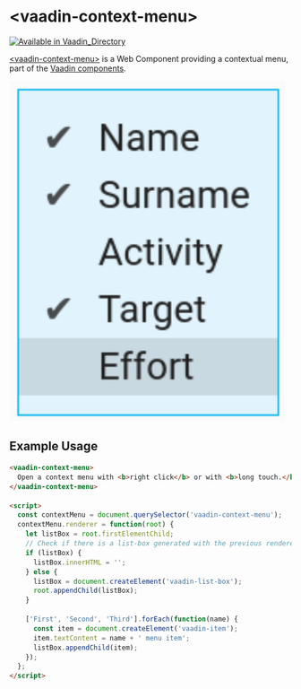 
# &lt;vaadin-context-menu&gt;

[![Available in Vaadin_Directory](https://img.shields.io/vaadin-directory/v/vaadinvaadin-context-menu.svg)](https://vaadin.com/directory/component/vaadinvaadin-context-menu)

[&lt;vaadin-context-menu&gt;](https://vaadin.com/components/vaadin-context-menu) is a Web Component providing a contextual menu, part of the [Vaadin components](https://vaadin.com/components).


[<img src="https://raw.githubusercontent.com/vaadin/vaadin-context-menu/master/screenshot.png" width="493" alt="Screenshot of vaadin-context-menu">](https://vaadin.com/components/vaadin-context-menu)

## Example Usage
```html
<vaadin-context-menu>
  Open a context menu with <b>right click</b> or with <b>long touch.</b>
</vaadin-context-menu>

<script>
  const contextMenu = document.querySelector('vaadin-context-menu');
  contextMenu.renderer = function(root) {
    let listBox = root.firstElementChild;
    // Check if there is a list-box generated with the previous renderer call to update its content instead of recreation
    if (listBox) {
      listBox.innerHTML = '';
    } else {
      listBox = document.createElement('vaadin-list-box');
      root.appendChild(listBox);
    }

    ['First', 'Second', 'Third'].forEach(function(name) {
      const item = document.createElement('vaadin-item');
      item.textContent = name + ' menu item';
      listBox.appendChild(item);
    });
  };
</script>
```
